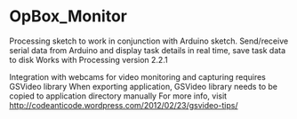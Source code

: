 # OpBox_Monitor
Processing sketch to work in conjunction with Arduino sketch. 
Send/receive serial data from Arduino and display task details in real time, save task data to disk
Works with Processing version 2.2.1

Integration with webcams for video monitoring and capturing requires GSVideo library
When exporting application, GSVideo library needs to be copied to application directory manually
For more info, visit http://codeanticode.wordpress.com/2012/02/23/gsvideo-tips/
